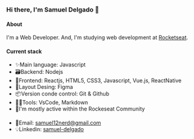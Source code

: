 ### Hi there, I'm Samuel Delgado 👋

#### About
I'm a Web Developer. And, I'm studying web development at [Rocketseat](https://app.rocketseat.com.br/).

#### Current stack
- :sparkles:Main language: Javascript
- :card_file_box:Backend: Nodejs
- :art:Frontend: Reactjs, HTML5, CSS3, Javascript, Vue.js, ReactNative
- :memo:Layout Desing: Figma
- :package:Version conde control: Git & Github
- :technologist:Tools: VsCode, Markdown
- :beers:I'm mostly active within the Rockeseat Community

####
- 📧Email: samuel12nerd@gmail.com
- :bulb:Linkedin: [samuel-delgado](https://www.linkedin.com/in/samuel-delgado/)
